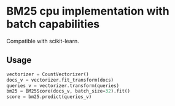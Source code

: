 # BM25 cpu implementation with batch capabilities

Compatible with scikit-learn.

## Usage

```python
vectorizer = CountVectorizer()
docs_v = vectorizer.fit_transform(docs)
queries_v = vectorizer.transform(queries)
bm25 = BM25Score(docs_v, batch_size=32).fit()
score = bm25.predict(queries_v)
```
